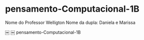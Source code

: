 # pensamento-Computacional-1B
Nome do Professor Welligton Nome da dupla: Daniela e Marissa

 ￼ ￼
pensamento-Computacional-1B
